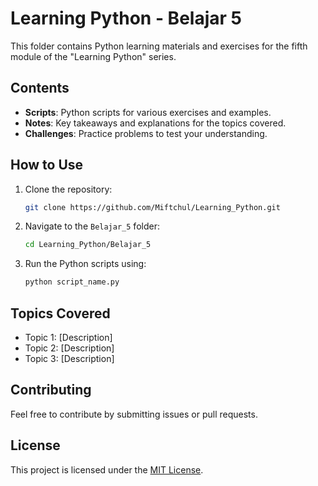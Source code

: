 # Learning Python - Belajar 5

This folder contains Python learning materials and exercises for the fifth module of the "Learning Python" series.

## Contents

- **Scripts**: Python scripts for various exercises and examples.
- **Notes**: Key takeaways and explanations for the topics covered.
- **Challenges**: Practice problems to test your understanding.

## How to Use

1. Clone the repository:
    ```bash
    git clone https://github.com/Miftchul/Learning_Python.git
    ```
2. Navigate to the `Belajar_5` folder:
    ```bash
    cd Learning_Python/Belajar_5
    ```
3. Run the Python scripts using:
    ```bash
    python script_name.py
    ```

## Topics Covered

- Topic 1: [Description]
- Topic 2: [Description]
- Topic 3: [Description]

## Contributing

Feel free to contribute by submitting issues or pull requests.

## License

This project is licensed under the [MIT License](LICENSE).